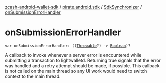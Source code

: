 [zcash-android-wallet-sdk](../../index.md) / [pirate.android.sdk](../index.md) / [SdkSynchronizer](index.md) / [onSubmissionErrorHandler](./on-submission-error-handler.md)

# onSubmissionErrorHandler

`var onSubmissionErrorHandler: ((`[`Throwable`](https://kotlinlang.org/api/latest/jvm/stdlib/kotlin/-throwable/index.html)`?) -> `[`Boolean`](https://kotlinlang.org/api/latest/jvm/stdlib/kotlin/-boolean/index.html)`)?`

A callback to invoke whenever a server error is encountered while submitting a transaction to
lightwalletd. Returning true signals that the error was handled and a retry attempt should be
made, if possible. This callback is not called on the main thread so any UI work would need
to switch context to the main thread.

